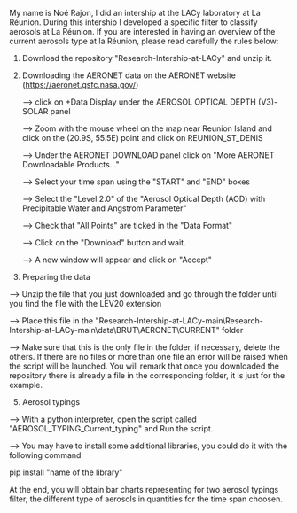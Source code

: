 My name is Noé Rajon, I did an intership at the LACy laboratory at La Réunion. During this intership I developed a specific filter to classify aerosols at La Réunion.
If you are interested in having an overview of the current aerosols type at la Réunion, please read carefully the rules below:

1. Download the repository "Research-Intership-at-LACy" and unzip it.
2. Downloading the AERONET data on the AERONET website (https://aeronet.gsfc.nasa.gov/)

   --> click on +Data Display under the AEROSOL OPTICAL DEPTH (V3)-SOLAR panel
   
   --> Zoom with the mouse wheel on the map near Reunion Island and click on the (20.9S, 55.5E) point and click on REUNION_ST_DENIS

   --> Under the AERONET DOWNLOAD panel click on "More AERONET Downloadable Products..."

   --> Select your time span using the "START" and "END" boxes

   --> Select the "Level 2.0" of the "Aerosol Optical Depth (AOD) with Precipitable Water and Angstrom Parameter"

   --> Check that "All Points" are ticked in the "Data Format"

   --> Click on the "Download" button and wait.

   --> A new window will appear and click on "Accept"

4. Preparing the data

--> Unzip the file that you just downloaded and go through the folder until you find the file with the LEV20 extension

--> Place this file in the "Research-Intership-at-LACy-main\Research-Intership-at-LACy-main\data\BRUT\AERONET\CURRENT" folder

--> Make sure that this is the only file in the folder, if necessary, delete the others.
If there are no files or more than one file an error will be raised when the script will be launched.
You will remark that once you downloaded the repository there is already a file in the corresponding folder, it is just for the example.

5. Aerosol typings

--> With a python interpreter, open the script called "AEROSOL_TYPING_Current_typing" and Run the script.

--> You may have to install some additional libraries, you could do it with the following command

pip install "name of the library"

At the end, you will obtain bar charts representing for two aerosol typings filter, the different type of aerosols in quantities for the time span choosen.
